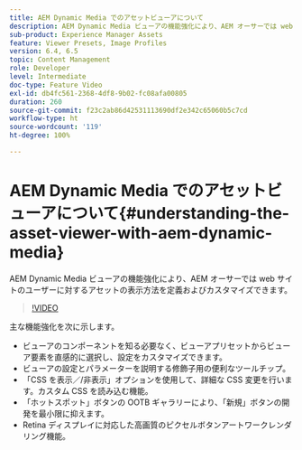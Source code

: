 ```yaml
---
title: AEM Dynamic Media でのアセットビューアについて
description: AEM Dynamic Media ビューアの機能強化により、AEM オーサーでは web サイトのユーザーに対するアセットの表示方法を定義およびカスタマイズできます。
sub-product: Experience Manager Assets
feature: Viewer Presets, Image Profiles
version: 6.4, 6.5
topic: Content Management
role: Developer
level: Intermediate
doc-type: Feature Video
exl-id: db4fc561-2368-4df8-9b02-fc08afa00805
duration: 260
source-git-commit: f23c2ab86d42531113690df2e342c65060b5c7cd
workflow-type: ht
source-wordcount: '119'
ht-degree: 100%

---
```


# AEM Dynamic Media でのアセットビューアについて{#understanding-the-asset-viewer-with-aem-dynamic-media}

AEM Dynamic Media ビューアの機能強化により、AEM オーサーでは web サイトのユーザーに対するアセットの表示方法を定義およびカスタマイズできます。

>[!VIDEO](https://video.tv.adobe.com/v/17783?quality=12&learn=on)

主な機能強化を次に示します。

* ビューアのコンポーネントを知る必要なく、ビューアプリセットからビューア要素を直感的に選択し、設定をカスタマイズできます。
* ビューアの設定とパラメーターを説明する修飾子用の便利なツールチップ。
* 「CSS を表示／/非表示」オプションを使用して、詳細な CSS 変更を行います。カスタム CSS を読み込む機能。
* 「ホットスポット」ボタンの OOTB ギャラリーにより、「新規」ボタンの開発を最小限に抑えます。
* Retina ディスプレイに対応した高画質のピクセルボタンアートワークレンダリング機能。
